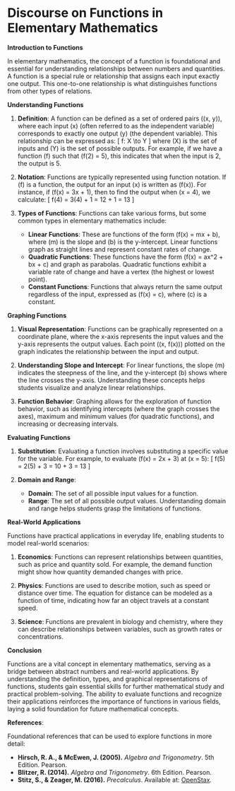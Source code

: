 # Discourse on Functions in Elementary Mathematics

**Introduction to Functions**

In elementary mathematics, the concept of a function is foundational and essential for understanding relationships between numbers and quantities. A function is a special rule or relationship that assigns each input exactly one output. This one-to-one relationship is what distinguishes functions from other types of relations.

**Understanding Functions**

1. **Definition**:
   A function can be defined as a set of ordered pairs \((x, y)\), where each input \(x\) (often referred to as the independent variable) corresponds to exactly one output \(y\) (the dependent variable). This relationship can be expressed as:
   \[
   f: X \to Y
   \]
   where \(X\) is the set of inputs and \(Y\) is the set of possible outputs. For example, if we have a function \(f\) such that \(f(2) = 5\), this indicates that when the input is 2, the output is 5.

2. **Notation**:
   Functions are typically represented using function notation. If \(f\) is a function, the output for an input \(x\) is written as \(f(x)\). For instance, if \(f(x) = 3x + 1\), then to find the output when \(x = 4\), we calculate:
   \[
   f(4) = 3(4) + 1 = 12 + 1 = 13
   \]

3. **Types of Functions**:
   Functions can take various forms, but some common types in elementary mathematics include:
   - **Linear Functions**: These are functions of the form \(f(x) = mx + b\), where \(m\) is the slope and \(b\) is the y-intercept. Linear functions graph as straight lines and represent constant rates of change.
   - **Quadratic Functions**: These functions have the form \(f(x) = ax^2 + bx + c\) and graph as parabolas. Quadratic functions exhibit a variable rate of change and have a vertex (the highest or lowest point).
   - **Constant Functions**: Functions that always return the same output regardless of the input, expressed as \(f(x) = c\), where \(c\) is a constant.

**Graphing Functions**

1. **Visual Representation**:
   Functions can be graphically represented on a coordinate plane, where the x-axis represents the input values and the y-axis represents the output values. Each point \((x, f(x))\) plotted on the graph indicates the relationship between the input and output.

2. **Understanding Slope and Intercept**:
   For linear functions, the slope \(m\) indicates the steepness of the line, and the y-intercept \(b\) shows where the line crosses the y-axis. Understanding these concepts helps students visualize and analyze linear relationships.

3. **Function Behavior**:
   Graphing allows for the exploration of function behavior, such as identifying intercepts (where the graph crosses the axes), maximum and minimum values (for quadratic functions), and increasing or decreasing intervals.

**Evaluating Functions**

1. **Substitution**:
   Evaluating a function involves substituting a specific value for the variable. For example, to evaluate \(f(x) = 2x + 3\) at \(x = 5\):
   \[
   f(5) = 2(5) + 3 = 10 + 3 = 13
   \]

2. **Domain and Range**:
   - **Domain**: The set of all possible input values for a function.
   - **Range**: The set of all possible output values. Understanding domain and range helps students grasp the limitations of functions.

**Real-World Applications**

Functions have practical applications in everyday life, enabling students to model real-world scenarios:

1. **Economics**: Functions can represent relationships between quantities, such as price and quantity sold. For example, the demand function might show how quantity demanded changes with price.
  
2. **Physics**: Functions are used to describe motion, such as speed or distance over time. The equation for distance can be modeled as a function of time, indicating how far an object travels at a constant speed.

3. **Science**: Functions are prevalent in biology and chemistry, where they can describe relationships between variables, such as growth rates or concentrations.

**Conclusion**

Functions are a vital concept in elementary mathematics, serving as a bridge between abstract numbers and real-world applications. By understanding the definition, types, and graphical representations of functions, students gain essential skills for further mathematical study and practical problem-solving. The ability to evaluate functions and recognize their applications reinforces the importance of functions in various fields, laying a solid foundation for future mathematical concepts.

**References**:

Foundational references that can be used to explore functions in more detail:

- **Hirsch, R. A., & McEwen, J. (2005).** *Algebra and Trigonometry*. 5th Edition. Pearson.
- **Blitzer, R. (2014).** *Algebra and Trigonometry*. 6th Edition. Pearson.
- **Stitz, S., & Zeager, M. (2016).** *Precalculus*. Available at: [OpenStax](https://openstax.org/books/precalculus/pages/1-introduction). 
